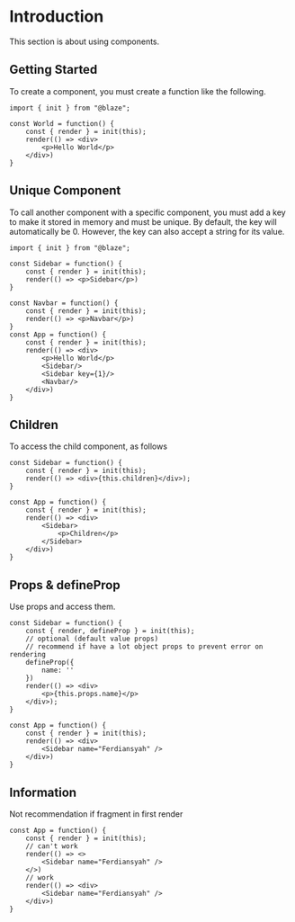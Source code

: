 # Introduction

This section is about using components.

## Getting Started

To create a component, you must create a function like the following.

```tsx
import { init } from "@blaze";

const World = function() {
	const { render } = init(this);
	render(() => <div>
		<p>Hello World</p>
	</div>)
}
```

## Unique Component

To call another component with a specific component, you must add a key to make it stored in memory and must be unique. By default, the key will automatically be 0. However, the key can also accept a string for its value.

```tsx
import { init } from "@blaze";

const Sidebar = function() {
	const { render } = init(this);
	render(() => <p>Sidebar</p>)
}

const Navbar = function() {
	const { render } = init(this);
	render(() => <p>Navbar</p>)
}
const App = function() {
	const { render } = init(this);
	render(() => <div>
		<p>Hello World</p>
		<Sidebar/>
		<Sidebar key={1}/>
		<Navbar/>
	</div>)
}
```

## Children

To access the child component, as follows

```tsx
const Sidebar = function() {
	const { render } = init(this);
	render(() => <div>{this.children}</div>);
}

const App = function() {
	const { render } = init(this);
	render(() => <div>
		<Sidebar>
			<p>Children</p>
		</Sidebar>
	</div>)
}
```

## Props & defineProp

Use props and access them.

```tsx
const Sidebar = function() {
	const { render, defineProp } = init(this);
	// optional (default value props)
	// recommend if have a lot object props to prevent error on rendering
	defineProp({
		name: ''
	})
	render(() => <div>
		<p>{this.props.name}</p>
	</div>);
}

const App = function() {
	const { render } = init(this);
	render(() => <div>
		<Sidebar name="Ferdiansyah" />
	</div>)
}
```

## Information

Not recommendation if fragment in first render

```tsx
const App = function() {
	const { render } = init(this);
	// can't work
	render(() => <>
		<Sidebar name="Ferdiansyah" />
	</>)
	// work
	render(() => <div>
		<Sidebar name="Ferdiansyah" />
	</div>)
}
```